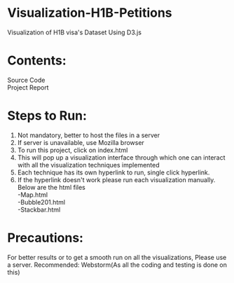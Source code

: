# Visualization-H1B-Petitions
Visualization of H1B visa's Dataset Using D3.js

# Contents:

Source Code  
Project Report

# Steps to Run:

1) Not mandatory, better to host the files in a server 
2) If server is unavailable, use Mozilla browser
3) To run this project, click on index.html
4) This will pop up a visualization interface through which one can interact with all the visualization techniques implemented
5) Each technique has its own hyperlink to run, single click hyperlink.
6) If the hyperlink doesn't work please run each visualization manually. Below are the html files  
		-Map.html  
		-Bubble201.html  
		-Stackbar.html  

# Precautions:

For better results or to get a smooth run on all the visualizations, Please use a server. 
Recommended: Webstorm(As all the coding and testing is done on this)


